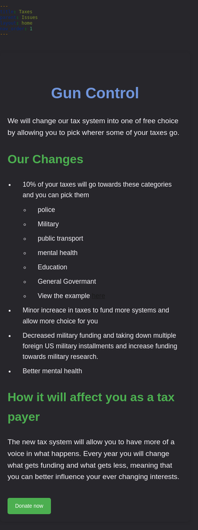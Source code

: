 ```yaml
---
title: Taxes
parent: Issues
layout: home
nav_order: 1
---
```

<html lang="en">
<head>
    <meta charset="UTF-8">
    <meta name="viewport" content="width=device-width, initial-scale=1.0">
    <title>Taxes policy</title>
    <style>
        body, html {
            margin: 0;
            padding: 0;
            font-family: Arial, sans-serif;
            background-color: #27262b;
            color: #f4f2f8;
            line-height: 1.6;
        }
        .content-container {
            max-width: 1000px;
            margin: 40px auto;
            padding: 20px;
            background-color: #27262b;
            border-radius: 10px;
            box-shadow: 0 2px 10px rgba(0, 0, 0, 0.1);
        }
        h1 {
            color: #7095DB;
            font-size: 2.5rem;
            text-align: center;
        }
        h2 {
            color: #4CAF50;
            font-size: 2rem;
            margin-top: 30px;
        }
        p {
            font-size: 1.2rem;
            margin-bottom: 20px;
        }
        ul, li {
            font-size: 1.1rem;
            margin-bottom: 10px;
            padding-left: 20px;
        }
        ul ul {
            margin-top: 10px;
            padding-left: 20px;
        }
        /* Styling for key terms */
        strong {
            color: #1D998D;
        }
        /* Buttons for action items */
        .action-button {
            display: inline-block;
            background-color: #4CAF50;
            color: white;
            padding: 10px 20px;
            text-decoration: none;
            border-radius: 5px;
            margin-top: 20px;
        }
        .action-button:hover {
            background-color: #45a049;
        }
    </style>
</head>
<body>
    <div class="content-container">
        <h1>Gun Control</h1>
        <p>
            We will change our tax system into one of <stong>free choice</strong> by allowing you to pick wherer some of your taxes go.
        </p>
        <h2>Our Changes</h2>
        <ul>
             <li>10% of your taxes will go towards these categories and you can pick them</il>
            <ul>
            <li>police</li>
            <li>Military</li>
            <li>public transport</li>
            <li>mental health</li>
            <li>Education</li>
            <li>General Govermant</li>
            <li>View the example <a href="https://docs.google.com/spreadsheets/d/10oxkAzvUcloLLZc83nalHt6Bl-7g-g0pl6pxX95FG4U/edit?usp=sharing">here</a></li>
             </ul>
        <li>Minor increace in taxes to fund more systems and allow more choice for you</li>
        <li>Decreased military funding and taking down multiple foreign US military installments and increase funding towards military research.</li>
        <li>Better mental health</li>
        </ul>
        <h2>How it will affect you as a tax payer</h2>
        <p>
            The new tax system will allow you to have more of a voice in what happens. Every year you will change what gets funding and what gets less, meaning that you can better influence your ever changing interests.
        </p>
        <!-- Call to action -->
        <a href="WEBSITE/errorv2.md" class="action-button">Donate now</a>
    </div>

</body>
</html>

